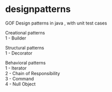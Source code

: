 # designpatterns

GOF Design patterns in java , with unit test cases


Creational patterns <br/>
1 - Builder <br/>


Structural patterns <br/>
1 - Decorator <br/>

Behavioral patterns <br/>
1 - Iterator <br/> 
2 - Chain of Responsibility <br/>
3 - Command <br/>
4 - Null Object <br/>